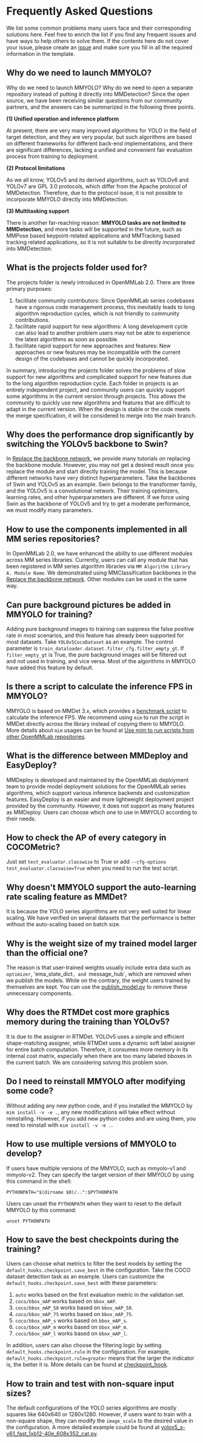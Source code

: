 # Frequently Asked Questions

We list some common problems many users face and their corresponding solutions here. Feel free to enrich the list if you find any frequent issues and have ways to help others to solve them. If the contents here do not cover your issue, please create an [issue](https://github.com/open-mmlab/mmyolo/issues/new/choose) and make sure you fill in all the required information in the template.

## Why do we need to launch MMYOLO?

Why do we need to launch MMYOLO? Why do we need to open a separate repository instead of putting it directly into MMDetection? Since the open source, we have been receiving similar questions from our community partners, and the answers can be summarized in the following three points.

**(1) Unified operation and inference platform**

At present, there are very many improved algorithms for YOLO in the field of target detection, and they are very popular, but such algorithms are based on different frameworks for different back-end implementations, and there are significant differences, lacking a unified and convenient fair evaluation process from training to deployment.

**(2) Protocol limitations**

As we all know, YOLOv5 and its derived algorithms, such as YOLOv6 and YOLOv7 are GPL 3.0 protocols, which differ from the Apache protocol of MMDetection. Therefore, due to the protocol issue, it is not possible to incorporate MMYOLO directly into MMDetection.

**(3) Multitasking support**

There is another far-reaching reason: **MMYOLO tasks are not limited to MMDetection**, and more tasks will be supported in the future, such as MMPose based keypoint-related applications and MMTracking based tracking related applications, so it is not suitable to be directly incorporated into MMDetection.

## What is the projects folder used for?

The projects folder is newly introduced in OpenMMLab 2.0. There are three primary purposes:

1. facilitate community contributors: Since OpenMMLab series codebases have a rigorous code management process, this inevitably leads to long algorithm reproduction cycles, which is not friendly to community contributions.
2. facilitate rapid support for new algorithms: A long development cycle can also lead to another problem users may not be able to experience the latest algorithms as soon as possible.
3. facilitate rapid support for new approaches and features: New approaches or new features may be incompatible with the current design of the codebases and cannot be quickly incorporated.

In summary, introducing the projects folder solves the problems of slow support for new algorithms and complicated support for new features due to the long algorithm reproduction cycle. Each folder in projects is an entirely independent project, and community users can quickly support some algorithms in the current version through projects. This allows the community to quickly use new algorithms and features that are difficult to adapt in the current version. When the design is stable or the code meets the merge specification, it will be considered to merge into the main branch.

## Why does the performance drop significantly by switching the YOLOv5 backbone to Swin?

In [Replace the backbone network](../recommended_topics/replace_backbone.md), we provide many tutorials on replacing the backbone module. However, you may not get a desired result once you replace the module and start directly training the model. This is because different networks have very distinct hyperparameters. Take the backbones of Swin and YOLOv5 as an example. Swin belongs to the transformer family, and the YOLOv5 is a convolutional network. Their training optimizers, learning rates, and other hyperparameters are different. If we force using Swin as the backbone of YOLOv5 and try to get a moderate performance, we must modify many parameters.

## How to use the components implemented in all MM series repositories?

In OpenMMLab 2.0, we have enhanced the ability to use different modules across MM series libraries. Currently, users can call any module that has been registered in MM series algorithm libraries via `MM Algorithm Library A. Module Name`. We demonstrated using MMClassification backbones in the [Replace the backbone network](../recommended_topics/replace_backbone.md). Other modules can be used in the same way.

## Can pure background pictures be added in MMYOLO for training?

Adding pure background images to training can suppress the false positive rate in most scenarios, and this feature has already been supported for most datasets. Take `YOLOv5CocoDataset` as an example. The control parameter is `train_dataloader.dataset.filter_cfg.filter_empty_gt`. If `filter_empty_gt` is True, the pure background images will be filtered out and not used in training, and vice versa. Most of the algorithms in MMYOLO have added this feature by default.

## Is there a script to calculate the inference FPS in MMYOLO?

MMYOLO is based on MMDet 3.x, which provides a [benchmark script](https://github.com/open-mmlab/mmdetection/blob/3.x/tools/analysis_tools/benchmark.py) to calculate the inference FPS. We recommend using `mim` to run the script in MMDet directly across the library instead of copying them to MMYOLO. More details about `mim` usages can be found at [Use mim to run scripts from other OpenMMLab repositories](../common_usage/mim_usage.md).

## What is the difference between MMDeploy and EasyDeploy?

MMDeploy is developed and maintained by the OpenMMLab deployment team to provide model deployment solutions for the OpenMMLab series algorithms, which support various inference backends and customization features. EasyDeploy is an easier and more lightweight deployment project provided by the community. However, it does not support as many features as MMDeploy. Users can choose which one to use in MMYOLO according to their needs.

## How to check the AP of every category in COCOMetric?

Just set `test_evaluator.classwise` to True or add `--cfg-options test_evaluator.classwise=True` when you need to run the test script.

## Why doesn't MMYOLO support the auto-learning rate scaling feature as MMDet?

It is because the YOLO series algorithms are not very well suited for linear scaling. We have verified on several datasets that the performance is better without the auto-scaling based on batch size.

## Why is the weight size of my trained model larger than the official one?

The reason is that user-trained weights usually include extra data such as `optimizer`, 'ema_state_dict`, and `message_hub\`, which are removed when we publish the models. While on the contrary, the weight users trained by themselves are kept. You can use the [publish_model.py](https://github.com/open-mmlab/mmyolo/blob/main/tools/misc/publish_model.py) to remove these unnecessary components.

## Why does the RTMDet cost more graphics memory during the training than YOLOv5?

It is due to the assigner in RTMDet. YOLOv5 uses a simple and efficient shape-matching assigner, while RTMDet uses a dynamic soft label assigner for entire batch computation. Therefore, it consumes more memory in its internal cost matrix, especially when there are too many labeled bboxes in the current batch. We are considering solving this problem soon.

## Do I need to reinstall MMYOLO after modifying some code?

Without adding any new python code, and if you installed the MMYOLO by `mim install -v -e .`, any new modifications will take effect without reinstalling. However, if you add new python codes and are using them, you need to reinstall with `mim install -v -e .`.

## How to use multiple versions of MMYOLO to develop?

If users have multiple versions of the MMYOLO, such as mmyolo-v1 and mmyolo-v2. They can specify the target version of their MMYOLO by using this command in the shell:

```shell
PYTHONPATH="$(dirname $0)/..":$PYTHONPATH
```

Users can unset the `PYTHONPATH` when they want to reset to the default MMYOLO by this command:

```shell
unset PYTHONPATH
```

## How to save the best checkpoints during the training?

Users can choose what metrics to filter the best models by setting the `default_hooks.checkpoint.save_best` in the configuration. Take the COCO dataset detection task as an example. Users can customize the `default_hooks.checkpoint.save_best` with these parameters:

1. `auto` works based on the first evaluation metric in the validation set.
2. `coco/bbox_mAP` works based on `bbox_mAP`.
3. `coco/bbox_mAP_50` works based on `bbox_mAP_50`.
4. `coco/bbox_mAP_75` works based on `bbox_mAP_75`.
5. `coco/bbox_mAP_s` works based on `bbox_mAP_s`.
6. `coco/bbox_mAP_m` works based on `bbox_mAP_m`.
7. `coco/bbox_mAP_l` works based on `bbox_mAP_l`.

In addition, users can also choose the filtering logic by setting `default_hooks.checkpoint.rule` in the configuration. For example, `default_hooks.checkpoint.rule=greater` means that the larger the indicator is, the better it is. More details can be found at [checkpoint_hook](https://github.com/open-mmlab/mmengine/blob/main/mmengine/hooks/checkpoint_hook.py).

## How to train and test with non-square input sizes?

The default configurations of the YOLO series algorithms are mostly squares like 640x640 or 1280x1280. However, if users want to train with a non-square shape, they can modify the `image_scale` to the desired value in the configuration. A more detailed example could be found at [yolov5_s-v61_fast_1xb12-40e_608x352_cat.py](https://github.com/open-mmlab/mmyolo/tree/dev/configs/yolov5/yolov5_s-v61_fast_1xb12-40e_608x352_cat.py).
